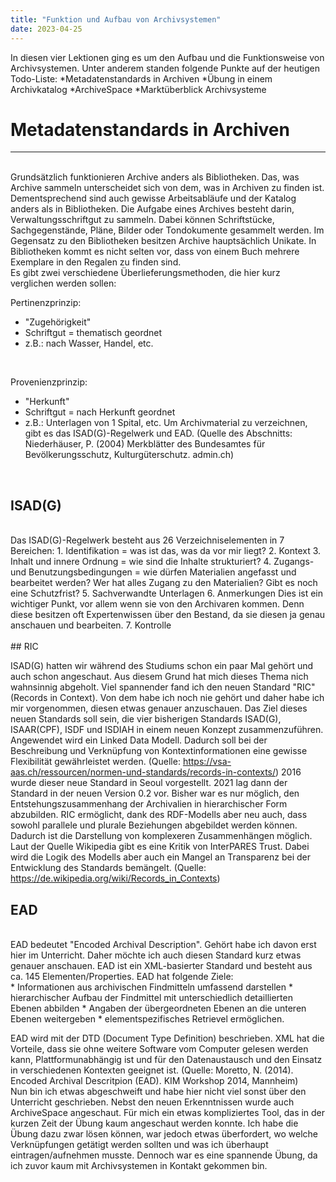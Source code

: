 ```yaml
---
title: "Funktion und Aufbau von Archivsystemen"
date: 2023-04-25
---
```


In diesen vier Lektionen ging es um den Aufbau und die Funktionsweise von Archivsystemen. Unter anderem standen folgende Punkte auf der heutigen Todo-Liste:
*Metadatenstandards in Archiven
*Übung in einem Archivkatalog
*ArchiveSpace
*Marktüberblick Archivsysteme

# Metadatenstandards in Archiven 
---
<br>
Grundsätzlich funktionieren Archive anders als Bibliotheken. Das, was Archive sammeln unterscheidet sich von dem, was in Archiven zu finden ist. Dementsprechend sind auch
gewisse Arbeitsabläufe und der Katalog anders als in Bibliotheken.
Die Aufgabe eines Archives besteht darin, Verwaltungsschriftgut zu sammeln. Dabei können Schriftstücke, Sachgegenstände, Pläne, Bilder oder Tondokumente gesammelt werden.
Im Gegensatz zu den Bibliotheken besitzen Archive hauptsächlich Unikate. In Bibliotheken kommt es nicht selten vor, dass von einem Buch mehrere Exemplare in den 
Regalen zu finden sind.
<br>
Es gibt zwei verschiedene Überlieferungsmethoden, die hier kurz verglichen werden sollen:<br>

Pertinenzprinzip:
* "Zugehörigkeit" 
* Schriftgut = thematisch geordnet
* z.B.: nach Wasser, Handel, etc.
<br>

Provenienzprinzip:
* "Herkunft"
* Schriftgut = nach Herkunft geordnet
* z.B.: Unterlagen von 1 Spital, etc.
Um Archivmaterial zu verzeichnen, gibt es das ISAD(G)-Regelwerk und EAD.
(Quelle des Abschnitts: Niederhäuser, P. (2004) Merkblätter des Bundesamtes für Bevölkerungsschutz, Kulturgüterschutz. admin.ch)
<br>

## ISAD(G)
<br>
Das ISAD(G)-Regelwerk besteht aus 26 Verzeichniselementen in 7 Bereichen:
1. Identifikation = was ist das, was da vor  mir liegt?
2. Kontext
3. Inhalt und innere Ordnung = wie sind die Inhalte strukturiert?
4. Zugangs- und Benutzungsbedingungen = wie dürfen Materialien angefasst und bearbeitet werden? Wer hat alles Zugang zu den Materialien? Gibt es noch eine Schutzfrist?
5. Sachverwandte Unterlagen
6. Anmerkungen
   Dies ist ein wichtiger Punkt, vor allem wenn sie von den Archivaren kommen. Denn diese besitzen oft Expertenwissen über den Bestand, da sie diesen ja 
   genau anschauen und bearbeiten. 
7. Kontrolle
<br>
<br>
## RIC

ISAD(G) hatten wir während des Studiums schon ein paar Mal gehört und auch schon angeschaut. Aus diesem Grund hat mich dieses Thema nich wahnsinnig abgeholt. Viel 
spannender fand ich den neuen Standard "RIC" (Records in Context). Von dem habe ich noch nie gehört und daher habe ich mir vorgenommen, diesen etwas genauer 
anzuschauen.
Das Ziel dieses neuen Standards soll sein, die vier bisherigen Standards ISAD(G), ISAAR(CPF), ISDF und ISDIAH in einem neuen Konzept zusammenzuführen. Angewendet wird
ein Linked Data Modell. Dadurch soll bei der Beschreibung und Verknüpfung von Kontextinformationen eine gewisse Flexibilität gewährleistet werden. 
(Quelle: https://vsa-aas.ch/ressourcen/normen-und-standards/records-in-contexts/)
2016 wurde dieser neue Standard in Seoul vorgestellt. 2021 lag dann der Standard in der neuen Version 0.2 vor. Bisher war es nur möglich, den Entstehungszusammenhang der
Archivalien in hierarchischer Form abzubilden. RIC ermöglicht, dank des RDF-Modells aber neu auch, dass sowohl parallele und plurale Beziehungen abgebildet werden können.
Dadurch ist die Darstellung von komplexeren Zusammenhängen möglich. 
Laut der Quelle Wikipedia gibt es eine Kritik von InterPARES Trust. Dabei wird die Logik des Modells aber auch ein Mangel an Transparenz bei der Entwicklung des Standards
bemängelt.
(Quelle: https://de.wikipedia.org/wiki/Records_in_Contexts)
<br>

## EAD
<br>
EAD bedeutet "Encoded Archival Description". Gehört habe ich davon erst hier im Unterricht. Daher möchte ich auch diesen Standard kurz etwas genauer anschauen.
EAD ist ein XML-basierter Standard und besteht aus ca. 145 Elementen/Properties. EAD hat folgende Ziele:
<br>
* Informationen aus archivischen Findmitteln umfassend darstellen
* hierarchischer Aufbau der Findmittel mit unterschiedlich detaillierten Ebenen abbilden
* Angaben der übergeordneten Ebenen an die unteren Ebenen weitergeben
* elementspezifisches Retrievel ermöglichen.

EAD wird mit der DTD (Document Type Definition) beschrieben. XML hat die Vorteile, dass sie ohne weitere Software vom Computer gelesen werden kann, Plattformunabhängig ist
und für den Datenaustausch und den Einsatz in verschiedenen Kontexten geeignet ist.
(Quelle: Moretto, N. (2014). Encoded Archival Descritpion (EAD). KIM Workshop 2014, Mannheim)
<br>
Nun bin ich etwas abgeschweift und habe hier nicht viel sonst über den Unterricht geschrieben. Nebst den neuen Erkenntnissen wurde auch ArchiveSpace angeschaut. Für
mich ein etwas kompliziertes Tool, das in der kurzen Zeit der Übung kaum angeschaut werden konnte. Ich habe die Übung dazu zwar lösen können, war jedoch etwas 
überfordert, wo welche Verknüpfungen getätigt werden sollten und was ich überhaupt eintragen/aufnehmen musste. Dennoch war es eine spannende Übung, da ich zuvor
kaum mit Archivsystemen in Kontakt gekommen bin.








